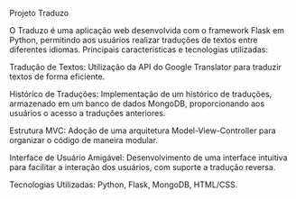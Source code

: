 Projeto Traduzo  

O Traduzo é uma aplicação web desenvolvida com o framework Flask em Python, permitindo aos usuários realizar traduções de textos entre diferentes idiomas. Principais características e tecnologias utilizadas:

Tradução de Textos: Utilização da API do Google Translator para traduzir textos de forma eficiente.

Histórico de Traduções: Implementação de um histórico de traduções, armazenado em um banco de dados MongoDB, proporcionando aos usuários o acesso a traduções anteriores.

Estrutura MVC: Adoção de uma arquitetura Model-View-Controller para organizar o código de maneira modular.

Interface de Usuário Amigável: Desenvolvimento de uma interface intuitiva para facilitar a interação dos usuários, com suporte a tradução reversa.

Tecnologias Utilizadas: Python, Flask, MongoDB, HTML/CSS.

